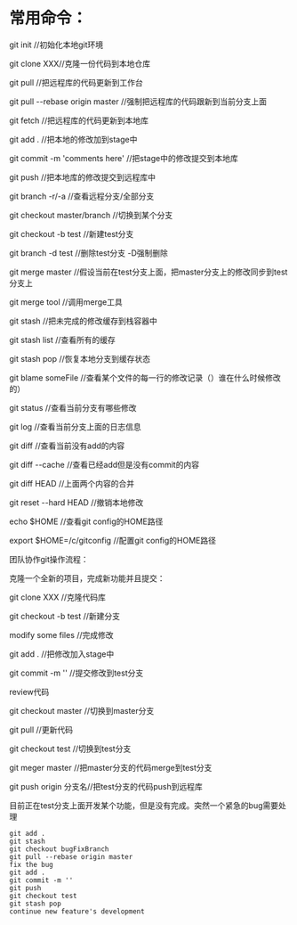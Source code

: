 # 常用命令：

git init //初始化本地git环境

git clone XXX//克隆一份代码到本地仓库

git pull //把远程库的代码更新到工作台

git pull --rebase origin master //强制把远程库的代码跟新到当前分支上面

git fetch //把远程库的代码更新到本地库

git add . //把本地的修改加到stage中

git commit -m 'comments here' //把stage中的修改提交到本地库

git push //把本地库的修改提交到远程库中

git branch -r/-a //查看远程分支/全部分支

git checkout master/branch //切换到某个分支

git checkout -b test //新建test分支

git branch -d test //删除test分支 -D强制删除

git merge master //假设当前在test分支上面，把master分支上的修改同步到test分支上

git merge tool //调用merge工具

git stash //把未完成的修改缓存到栈容器中

git stash list //查看所有的缓存

git stash pop //恢复本地分支到缓存状态

git blame someFile //查看某个文件的每一行的修改记录（）谁在什么时候修改的）

git status //查看当前分支有哪些修改

git log //查看当前分支上面的日志信息

git diff //查看当前没有add的内容

git diff --cache //查看已经add但是没有commit的内容

git diff HEAD //上面两个内容的合并

git reset --hard HEAD //撤销本地修改

echo $HOME //查看git config的HOME路径

export $HOME=/c/gitconfig //配置git config的HOME路径

团队协作git操作流程：

克隆一个全新的项目，完成新功能并且提交：

git clone XXX //克隆代码库

git checkout -b test //新建分支

modify some files //完成修改

git add . //把修改加入stage中

git commit -m '' //提交修改到test分支

review代码

git checkout master //切换到master分支

git pull //更新代码

git checkout test //切换到test分支

git meger master //把master分支的代码merge到test分支

git push origin 分支名//把test分支的代码push到远程库

目前正在test分支上面开发某个功能，但是没有完成。突然一个紧急的bug需要处理

```
git add .
git stash
git checkout bugFixBranch
git pull --rebase origin master
fix the bug
git add .
git commit -m ''
git push
git checkout test
git stash pop
continue new feature's development
```


